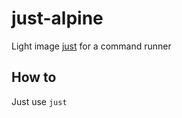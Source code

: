 # just-alpine

Light image [just](https://github.com/casey/just) for a command runner

## How to

Just use `just`
